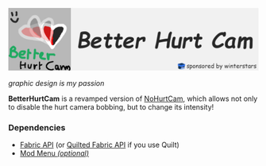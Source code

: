 ![sexo](https://raw.githubusercontent.com/uku3lig/betterhurtcam/master/banner.png)

*graphic design is my passion*

**BetterHurtCam** is a revamped version of [NoHurtCam](https://github.com/UltraBlackLinux/noHurtCam), which allows not only to disable the hurt camera bobbing, but to change its intensity!

### Dependencies
* [Fabric API](https://modrinth.com/mod/fabric-api) (or [Quilted Fabric API](https://modrinth.com/mod/qsl) if you use Quilt)
* [Mod Menu *(optional)*](https://modrinth.com/mod/modmenu)
